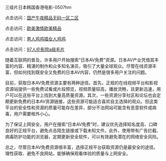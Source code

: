 三级片日本韩国香港电影-0507hm


点击访问：<a href="https://gda-c7m.pages.dev/">国产午夜精品无码一区二区</a>

点击访问：<a href="https://rtj-3zo.pages.dev/">欧美激情欧美精品</a>

点击访问：<a href="https://vassv.pages.dev/">男人鸡鸡插女人鸡鸡</a>

点击访问：<a href="https://gsd-agv.pages.dev/">97人伦影院a级毛片</a>



随着互联网的普及，许多用户开始搜索“日本AV免费”资源。日本AV产业凭借其丰富的内容、精湛的制作和众多知名演员，吸引了大量全球观众。尽管在线资源丰富，但如何找到既安全又免费的日本AV内容，仍然是很多用户关注的问题。

目前，获取日本AV免费资源主要有两种途径。首先，正规的在线视频平台和影视资源站提供一些免费试看或片段预览，视频质量较高，播放流畅，且更新迅速，用户可以在这些平台上找到大量高质量资源。其次，一些资源分享社区和论坛也会定期更新免费的日本AV资源链接，这些资源可能适合喜欢自主选择的观众。但这类平台的安全性和资源的质量可能存在差异，部分不法网站可能含有恶意软件或病毒，用户需要格外小心。

为了保证上网安全，用户在搜索“日本AV免费”时，建议优先选择知名度高、口碑良好的正规平台，避免点击陌生链接或下载未知文件。此外，使用带有广告拦截、病毒防护功能的浏览器，定期更新安全软件，可以有效避免潜在的网络安全风险。

总之，尽管日本AV免费资源很丰富，选择正规平台获取资源仍是最安全的途径。理性获取、避免不良网站，能够确保观看体验的质量与上网安全。




<span style="display:none;">[Canonical link]( ）</span>
